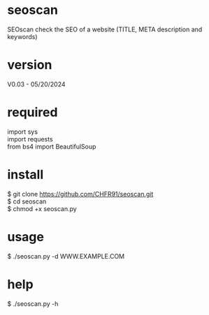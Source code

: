 # seoscan
SEOscan check the SEO of a website (TITLE, META description and keywords)

# version
V0.03 - 05/20/2024

# required
import sys<br>
import requests<br>
from bs4 import BeautifulSoup

# install
$ git clone https://github.com/CHFR91/seoscan.git<br>
$ cd seoscan<br>
$ chmod +x seoscan.py<br>

# usage
$ ./seoscan.py -d WWW.EXAMPLE.COM

# help
$ ./seoscan.py -h
